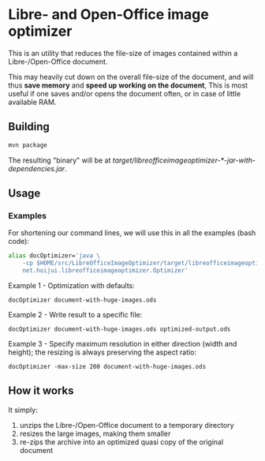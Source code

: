 # Libre- and Open-Office image optimizer

This is an utility that reduces the file-size of images
contained within a Libre-/Open-Office document.

This may heavily cut down on the overall file-size of the document,
and will thus __save memory__ and __speed up working on the document__,
This is most useful if one saves and/or opens the document often,
or in case of little available RAM.

## Building

```bash
mvn package
```

The resulting "binary" will be at
_target/libreofficeimageoptimizer-*-jar-with-dependencies.jar_.

## Usage

### Examples

For shortening our command lines, we will use this in all the examples (bash code):

```bash
alias docOptimizer='java \
	-cp $HOME/src/LibreOfficeImageOptimizer/target/libreofficeimageoptimizer-*-jar-with-dependencies.jar \
	net.hoijui.libreofficeimageoptimizer.Optimizer'
```

Example 1 - Optimization with defaults:

```console
docOptimizer document-with-huge-images.ods
```

Example 2 - Write result to a specific file:

```console
docOptimizer document-with-huge-images.ods optimized-output.ods
```

Example 3 - Specify maximum resolution in either direction (width and height);
the resizing is always preserving the aspect ratio:

```console
docOptimizer -max-size 200 document-with-huge-images.ods
```

## How it works

It simply:

 1. unzips the Libre-/Open-Office document to a temporary directory
 2. resizes the large images, making them smaller
 3. re-zips the archive into an optimized quasi copy
    of the original document

